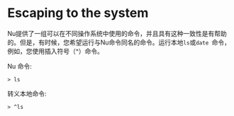 # Escaping to the system

Nu提供了一组可以在不同操作系统中使用的命令，并且具有这种一致性是有帮助的。但是，有时候，您希望运行与Nu命令同名的命令。运行本地`ls`或`date `命令，例如，您使用插入符号（^）命令。

Nu 命令:

```
> ls
```

转义本地命令:

```
> ^ls
```

